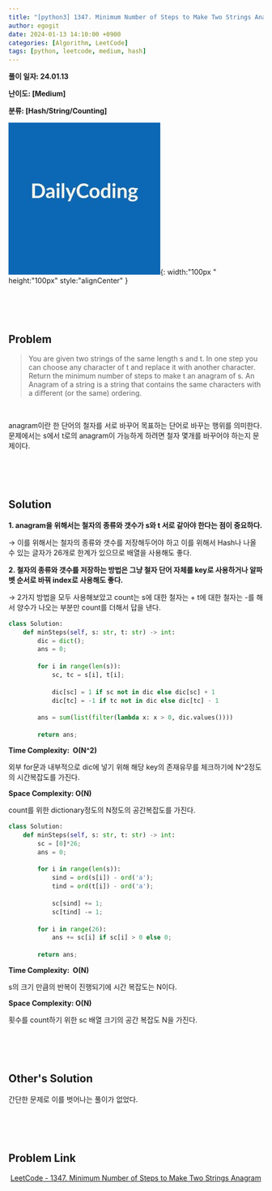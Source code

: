```yaml
---
title: "[python3] 1347. Minimum Number of Steps to Make Two Strings Anagram"
author: egogit
date: 2024-01-13 14:10:00 +0900
categories: [Algorithm, LeetCode]
tags: [python, leetcode, medium, hash]
---
```


**풀이 일자: 24.01.13**

**난이도: \[Medium\]**

**분류: \[Hash/String/Counting\]**

![thumbnail](/assets/img/thumbnail/dailycode.jpg){:  width:"100px " height:"100px" style:"alignCenter" }

<br/><br/><br/>
## Problem

> You are given two strings of the same length s and t. In one step you can choose any character of t and replace it with another character. Return the minimum number of steps to make t an anagram of s. An Anagram of a string is a string that contains the same characters with a different (or the same) ordering.
<br/>

anagram이란 한 단어의 철자를 서로 바꾸어 목표하는 단어로 바꾸는 행위를 의미한다. 문제에서는 s에서 t로의 anagram이 가능하게 하려면 철자 몇개를 바꾸어야 하는지 문제이다.

<br/><br/><br/>
## Solution

**1\. anagram을 위해서는 철자의 종류와 갯수가 s와 t 서로 같아야 한다는 점이 중요하다.**

→ 이를 위해서는 철자의 종류와 갯수를 저장해두어야 하고 이를 위해서 Hash나 나올 수 있는 글자가 26개로 한계가 있으므로 배열을 사용해도 좋다.

**2\. 철자의 종류와 갯수를 저장하는 방법은 그냥 철자 단어 자체를 key로 사용하거나 알파벳 순서로 바꿔 index로 사용해도 좋다.**

→ 2가지 방법을 모두 사용해보았고 count는 s에 대한 철자는 + t에 대한 철자는 -를 해서 양수가 나오는 부분만 count를 더해서 답을 낸다.

```python
class Solution:
    def minSteps(self, s: str, t: str) -> int:
        dic = dict();
        ans = 0;

        for i in range(len(s)):
            sc, tc = s[i], t[i];

            dic[sc] = 1 if sc not in dic else dic[sc] + 1
            dic[tc] = -1 if tc not in dic else dic[tc] - 1

        ans = sum(list(filter(lambda x: x > 0, dic.values())))
        
        return ans;
```
**Time Complexity:  O(N^2)**

외부 for문과 내부적으로 dic에 넣기 위해 해당 key의 존재유무를 체크하기에 N^2정도의 시간복잡도를 가진다.

**Space Complexity: O(N)**

count를 위한 dictionary정도의 N정도의 공간복잡도를 가진다.
<br/>
```python
class Solution:
    def minSteps(self, s: str, t: str) -> int:
        sc = [0]*26;
        ans = 0;

        for i in range(len(s)):
            sind = ord(s[i]) - ord('a');
            tind = ord(t[i]) - ord('a');

            sc[sind] += 1;
            sc[tind] -= 1;

        for i in range(26):
            ans += sc[i] if sc[i] > 0 else 0;
            
        return ans;
```

**Time Complexity:  O(N)**

s의 크기 만큼의 반복이 진행되기에 시간 복잡도는 N이다.

**Space Complexity: O(N)**

횟수를 count하기 위한 sc 배열 크기의 공간 복잡도 N을 가진다.

<br/><br/><br/>
## Other's Solution

간단한 문제로 이를 벗어나는 풀이가 없었다.

<br/><br/><br/>
## Problem Link

 [LeetCode - 1347. Minimum Number of Steps to Make Two Strings Anagram](https://leetcode.com/problems/minimum-number-of-steps-to-make-two-strings-anagram/description/)
